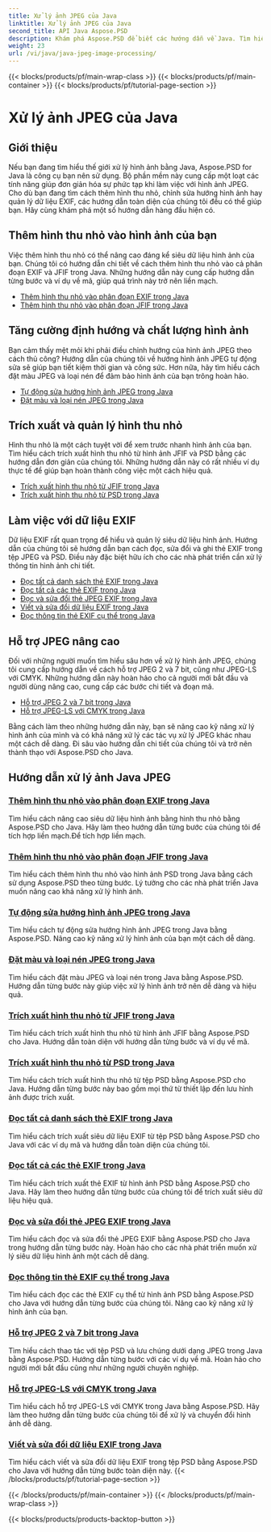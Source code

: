 ```yaml
---
title: Xử lý ảnh JPEG của Java
linktitle: Xử lý ảnh JPEG của Java
second_title: API Java Aspose.PSD
description: Khám phá Aspose.PSD để biết các hướng dẫn về Java. Tìm hiểu cách xử lý xử lý EXIF, JFIF, JPEG, v.v. bằng hướng dẫn từng bước và ví dụ về mã.
weight: 23
url: /vi/java/java-jpeg-image-processing/
---
```


{{< blocks/products/pf/main-wrap-class >}}
{{< blocks/products/pf/main-container >}}
{{< blocks/products/pf/tutorial-page-section >}}

# Xử lý ảnh JPEG của Java


## Giới thiệu

Nếu bạn đang tìm hiểu thế giới xử lý hình ảnh bằng Java, Aspose.PSD for Java là công cụ bạn nên sử dụng. Bộ phần mềm này cung cấp một loạt các tính năng giúp đơn giản hóa sự phức tạp khi làm việc với hình ảnh JPEG. Cho dù bạn đang tìm cách thêm hình thu nhỏ, chỉnh sửa hướng hình ảnh hay quản lý dữ liệu EXIF, các hướng dẫn toàn diện của chúng tôi đều có thể giúp bạn. Hãy cùng khám phá một số hướng dẫn hàng đầu hiện có.

## Thêm hình thu nhỏ vào hình ảnh của bạn

Việc thêm hình thu nhỏ có thể nâng cao đáng kể siêu dữ liệu hình ảnh của bạn. Chúng tôi có hướng dẫn chi tiết về cách thêm hình thu nhỏ vào cả phân đoạn EXIF và JFIF trong Java. Những hướng dẫn này cung cấp hướng dẫn từng bước và ví dụ về mã, giúp quá trình này trở nên liền mạch.

- [Thêm hình thu nhỏ vào phân đoạn EXIF trong Java](./add-thumbnail-to-exif-segment-java/)
- [Thêm hình thu nhỏ vào phân đoạn JFIF trong Java](./add-thumbnail-to-jfif-segment-java/)

## Tăng cường định hướng và chất lượng hình ảnh

Bạn cảm thấy mệt mỏi khi phải điều chỉnh hướng của hình ảnh JPEG theo cách thủ công? Hướng dẫn của chúng tôi về hướng hình ảnh JPEG tự động sửa sẽ giúp bạn tiết kiệm thời gian và công sức. Hơn nữa, hãy tìm hiểu cách đặt màu JPEG và loại nén để đảm bảo hình ảnh của bạn trông hoàn hảo.

- [Tự động sửa hướng hình ảnh JPEG trong Java](./auto-correct-jpeg-image-orientation-java/)
- [Đặt màu và loại nén JPEG trong Java](./set-jpeg-color-compression-type-java/)

## Trích xuất và quản lý hình thu nhỏ

Hình thu nhỏ là một cách tuyệt vời để xem trước nhanh hình ảnh của bạn. Tìm hiểu cách trích xuất hình thu nhỏ từ hình ảnh JFIF và PSD bằng các hướng dẫn đơn giản của chúng tôi. Những hướng dẫn này có rất nhiều ví dụ thực tế để giúp bạn hoàn thành công việc một cách hiệu quả.

- [Trích xuất hình thu nhỏ từ JFIF trong Java](./extract-thumbnail-from-jfif-java/)
- [Trích xuất hình thu nhỏ từ PSD trong Java](./extract-thumbnail-from-psd-java/)

## Làm việc với dữ liệu EXIF

Dữ liệu EXIF rất quan trọng để hiểu và quản lý siêu dữ liệu hình ảnh. Hướng dẫn của chúng tôi sẽ hướng dẫn bạn cách đọc, sửa đổi và ghi thẻ EXIF trong tệp JPEG và PSD. Điều này đặc biệt hữu ích cho các nhà phát triển cần xử lý thông tin hình ảnh chi tiết.

- [Đọc tất cả danh sách thẻ EXIF trong Java](./read-all-exif-tag-list-java/)
- [Đọc tất cả các thẻ EXIF trong Java](./read-all-exif-tags-java/)
- [Đọc và sửa đổi thẻ JPEG EXIF trong Java](./read-modify-jpeg-exif-tags-java/)
- [Viết và sửa đổi dữ liệu EXIF trong Java](./write-modify-exif-data-java/)
- [Đọc thông tin thẻ EXIF cụ thể trong Java](./read-specific-exif-tags-info-java/)

## Hỗ trợ JPEG nâng cao

Đối với những người muốn tìm hiểu sâu hơn về xử lý hình ảnh JPEG, chúng tôi cung cấp hướng dẫn về cách hỗ trợ JPEG 2 và 7 bit, cũng như JPEG-LS với CMYK. Những hướng dẫn này hoàn hảo cho cả người mới bắt đầu và người dùng nâng cao, cung cấp các bước chi tiết và đoạn mã.

- [Hỗ trợ JPEG 2 và 7 bit trong Java](./support-2-7-bits-jpeg-java/)
- [Hỗ trợ JPEG-LS với CMYK trong Java](./support-jpeg-ls-cmyk-java/)

Bằng cách làm theo những hướng dẫn này, bạn sẽ nâng cao kỹ năng xử lý hình ảnh của mình và có khả năng xử lý các tác vụ xử lý JPEG khác nhau một cách dễ dàng. Đi sâu vào hướng dẫn chi tiết của chúng tôi và trở nên thành thạo với Aspose.PSD cho Java.
## Hướng dẫn xử lý ảnh Java JPEG
### [Thêm hình thu nhỏ vào phân đoạn EXIF trong Java](./add-thumbnail-to-exif-segment-java/)
Tìm hiểu cách nâng cao siêu dữ liệu hình ảnh bằng hình thu nhỏ bằng Aspose.PSD cho Java. Hãy làm theo hướng dẫn từng bước của chúng tôi để tích hợp liền mạch.Để tích hợp liền mạch.
### [Thêm hình thu nhỏ vào phân đoạn JFIF trong Java](./add-thumbnail-to-jfif-segment-java/)
Tìm hiểu cách thêm hình thu nhỏ vào hình ảnh PSD trong Java bằng cách sử dụng Aspose.PSD theo từng bước. Lý tưởng cho các nhà phát triển Java muốn nâng cao khả năng xử lý hình ảnh.
### [Tự động sửa hướng hình ảnh JPEG trong Java](./auto-correct-jpeg-image-orientation-java/)
Tìm hiểu cách tự động sửa hướng hình ảnh JPEG trong Java bằng Aspose.PSD. Nâng cao kỹ năng xử lý hình ảnh của bạn một cách dễ dàng.
### [Đặt màu và loại nén JPEG trong Java](./set-jpeg-color-compression-type-java/)
Tìm hiểu cách đặt màu JPEG và loại nén trong Java bằng Aspose.PSD. Hướng dẫn từng bước này giúp việc xử lý hình ảnh trở nên dễ dàng và hiệu quả.
### [Trích xuất hình thu nhỏ từ JFIF trong Java](./extract-thumbnail-from-jfif-java/)
Tìm hiểu cách trích xuất hình thu nhỏ từ hình ảnh JFIF bằng Aspose.PSD cho Java. Hướng dẫn toàn diện với hướng dẫn từng bước và ví dụ về mã.
### [Trích xuất hình thu nhỏ từ PSD trong Java](./extract-thumbnail-from-psd-java/)
Tìm hiểu cách trích xuất hình thu nhỏ từ tệp PSD bằng Aspose.PSD cho Java. Hướng dẫn từng bước này bao gồm mọi thứ từ thiết lập đến lưu hình ảnh được trích xuất.
### [Đọc tất cả danh sách thẻ EXIF trong Java](./read-all-exif-tag-list-java/)
Tìm hiểu cách trích xuất siêu dữ liệu EXIF từ tệp PSD bằng Aspose.PSD cho Java với các ví dụ mã và hướng dẫn toàn diện của chúng tôi.
### [Đọc tất cả các thẻ EXIF trong Java](./read-all-exif-tags-java/)
Tìm hiểu cách trích xuất thẻ EXIF từ hình ảnh PSD bằng Aspose.PSD cho Java. Hãy làm theo hướng dẫn từng bước của chúng tôi để trích xuất siêu dữ liệu hiệu quả.
### [Đọc và sửa đổi thẻ JPEG EXIF trong Java](./read-modify-jpeg-exif-tags-java/)
Tìm hiểu cách đọc và sửa đổi thẻ JPEG EXIF bằng Aspose.PSD cho Java trong hướng dẫn từng bước này. Hoàn hảo cho các nhà phát triển muốn xử lý siêu dữ liệu hình ảnh một cách dễ dàng.
### [Đọc thông tin thẻ EXIF cụ thể trong Java](./read-specific-exif-tags-info-java/)
Tìm hiểu cách đọc các thẻ EXIF cụ thể từ hình ảnh PSD bằng Aspose.PSD cho Java với hướng dẫn từng bước của chúng tôi. Nâng cao kỹ năng xử lý hình ảnh của bạn.
### [Hỗ trợ JPEG 2 và 7 bit trong Java](./support-2-7-bits-jpeg-java/)
Tìm hiểu cách thao tác với tệp PSD và lưu chúng dưới dạng JPEG trong Java bằng Aspose.PSD. Hướng dẫn từng bước với các ví dụ về mã. Hoàn hảo cho người mới bắt đầu cũng như những người chuyên nghiệp.
### [Hỗ trợ JPEG-LS với CMYK trong Java](./support-jpeg-ls-cmyk-java/)
Tìm hiểu cách hỗ trợ JPEG-LS với CMYK trong Java bằng Aspose.PSD. Hãy làm theo hướng dẫn từng bước của chúng tôi để xử lý và chuyển đổi hình ảnh dễ dàng.
### [Viết và sửa đổi dữ liệu EXIF trong Java](./write-modify-exif-data-java/)
Tìm hiểu cách viết và sửa đổi dữ liệu EXIF trong tệp PSD bằng Aspose.PSD cho Java với hướng dẫn từng bước toàn diện này.
{{< /blocks/products/pf/tutorial-page-section >}}

{{< /blocks/products/pf/main-container >}}
{{< /blocks/products/pf/main-wrap-class >}}

{{< blocks/products/products-backtop-button >}}
